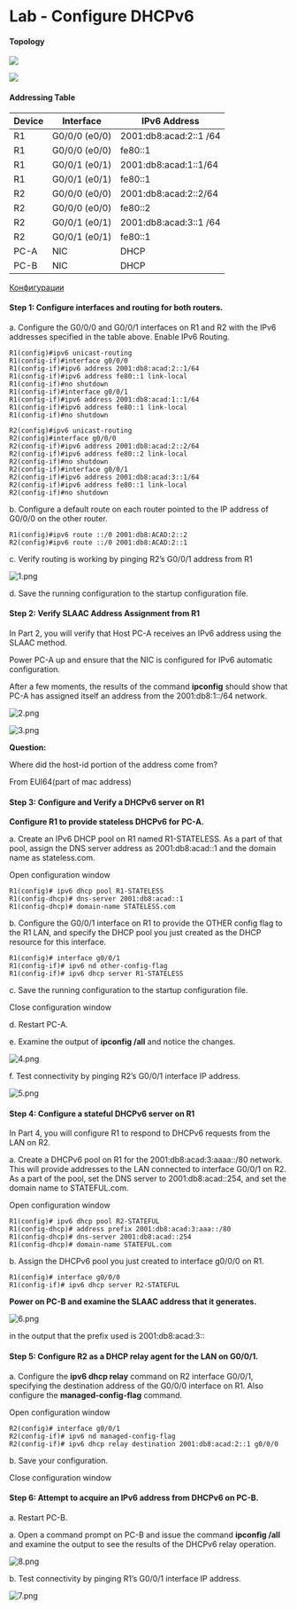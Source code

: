# **Lab - Configure DHCPv6**

#### Topology

![](topology.PNG)

![](topology2.PNG)

#### Addressing Table

| Device | Interface      | IPv6 Address           |
| ------ | -------------- | ---------------------- |
| R1     | G0/0/0  (e0/0) | 2001:db8:acad:2::1 /64 |
| R1     | G0/0/0  (e0/0) | fe80::1                |
| R1     | G0/0/1  (e0/1) | 2001:db8:acad:1::1/64  |
| R1     | G0/0/1  (e0/1) | fe80::1                |
| R2     | G0/0/0  (e0/0) | 2001:db8:acad:2::2/64  |
| R2     | G0/0/0  (e0/0) | fe80::2                |
| R2     | G0/0/1  (e0/1) | 2001:db8:acad:3::1 /64 |
| R2     | G0/0/1  (e0/1) | fe80::1                |
| PC-A   | NIC            | DHCP                   |
| PC-B   | NIC            | DHCP                   |

[Конфигурации](https://github.com/Krestok/otus-networks/tree/master/homework005DHCPv6/Config)

#### Step 1: Configure interfaces and routing for both routers.

a.   Configure the G0/0/0 and G0/0/1 interfaces on R1 and R2 with the IPv6 addresses specified in the table above.   Enable IPv6 Routing.

```
R1(config)#ipv6 unicast-routing
R1(config-if)#interface g0/0/0
R1(config-if)#ipv6 address 2001:db8:acad:2::1/64
R1(config-if)#ipv6 address fe80::1 link-local 
R1(config-if)#no shutdown
R1(config-if)#interface g0/0/1
R1(config-if)#ipv6 address 2001:db8:acad:1::1/64
R1(config-if)#ipv6 address fe80::1 link-local 
R1(config-if)#no shutdown

R2(config)#ipv6 unicast-routing
R2(config)#interface g0/0/0
R2(config-if)#ipv6 address 2001:db8:acad:2::2/64
R2(config-if)#ipv6 address fe80::2 link-local
R2(config-if)#no shutdown
R2(config-if)#interface g0/0/1
R2(config-if)#ipv6 address 2001:db8:acad:3::1/64
R2(config-if)#ipv6 address fe80::1 link-local 
R2(config-if)#no shutdown
```

b.   Configure a default route on each router pointed to the IP address of G0/0/0 on the other router.

```
R1(config)#ipv6 route ::/0 2001:db8:ACAD:2::2
R2(config)#ipv6 route ::/0 2001:db8:ACAD:2::1
```

c.   Verify routing is working by pinging R2’s G0/0/1 address from R1

![1.png](1.png)

d.   Save the running configuration to the startup configuration file.

#### Step 2: Verify SLAAC Address Assignment from R1

In Part 2, you will verify that Host PC-A receives an IPv6 address using the SLAAC method.

Power PC-A up and ensure that the NIC is configured for IPv6 automatic configuration.

After a few moments, the results of the command **ipconfig** should show that PC-A has assigned itself an address from the 2001:db8:1::/64 network.

![2.png](2.png)

![3.png](3.png)



**Question:**

Where did the host-id portion of the address come from?

From EUI64(part of mac address)

#### Step 3: Configure and Verify a DHCPv6 server on R1

**Configure R1 to provide stateless DHCPv6 for PC-A.**

a.   Create an IPv6 DHCP pool on R1 named R1-STATELESS. As a part of that pool, assign the DNS server address as 2001:db8:acad::1 and the domain name as stateless.com.

Open configuration window

```
R1(config)# ipv6 dhcp pool R1-STATELESS
R1(config-dhcp)# dns-server 2001:db8:acad::1
R1(config-dhcp)# domain-name STATELESS.com
```

b.   Configure the G0/0/1 interface on R1 to provide the OTHER config flag to the R1 LAN, and specify the DHCP pool you just created as the DHCP resource for this interface.

```
R1(config)# interface g0/0/1
R1(config-if)# ipv6 nd other-config-flag
R1(config-if)# ipv6 dhcp server R1-STATELESS
```

c.   Save the running configuration to the startup configuration file.

Close configuration window

d.   Restart PC-A.

e.   Examine the output of **ipconfig /all** and notice the changes.

![4.png](4.png)

f.   Test connectivity by pinging R2’s G0/0/1 interface IP address.

![5.png](5.png)



#### Step 4: Configure a stateful DHCPv6 server on R1

In Part 4, you will configure R1 to respond to DHCPv6 requests from the LAN on R2.

a.   Create a DHCPv6 pool on R1 for the 2001:db8:acad:3:aaaa::/80 network. This will provide addresses to the LAN connected to interface G0/0/1 on R2. As a part of the pool, set the DNS server to 2001:db8:acad::254, and set the domain name to STATEFUL.com.

Open configuration window

```
R1(config)# ipv6 dhcp pool R2-STATEFUL
R1(config-dhcp)# address prefix 2001:db8:acad:3:aaa::/80
R1(config-dhcp)# dns-server 2001:db8:acad::254
R1(config-dhcp)# domain-name STATEFUL.com
```

b.   Assign the DHCPv6 pool you just created to interface g0/0/0 on R1.

```
R1(config)# interface g0/0/0
R1(config-if)# ipv6 dhcp server R2-STATEFUL
```

**Power on PC-B and examine the SLAAC address that it generates.**

![6.png](6.png)

in the output that the prefix used is 2001:db8:acad:3::

#### Step 5: Configure R2 as a DHCP relay agent for the LAN on G0/0/1.

a.   Configure the **ipv6 dhcp relay** command on R2 interface G0/0/1, specifying the destination address of the G0/0/0 interface on R1. Also configure the **managed-config-flag** command.

Open configuration window

```
R2(config)# interface g0/0/1
R2(config-if)# ipv6 nd managed-config-flag
R2(config-if)# ipv6 dhcp relay destination 2001:db8:acad:2::1 g0/0/0
```

b.   Save your configuration.

Close configuration window

#### Step 6: Attempt to acquire an IPv6 address from DHCPv6 on PC-B.

a.   Restart PC-B.

a.   Open a command prompt on PC-B and issue the command **ipconfig /all** and examine the output to see the results of the DHCPv6 relay operation.

![8.png](8.png)

b.   Test connectivity by pinging R1’s G0/0/1 interface IP address.

![7.png](7.png)
